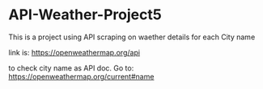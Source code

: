 # API-Weather-Project5
  This is a project using API scraping on waether details for each City name

  link is:
  https://openweathermap.org/api

  to check city name as API doc. Go to:
  https://openweathermap.org/current#name
